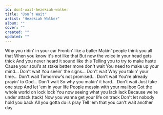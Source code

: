 ```yaml
---
id: dont-wait-hezekiah-walker
title: "Don’t Wait"
artist: "Hezekiah Walker"
album: ""
cover: ""
created: ""
updated: ""
---
```


Why you ridin' in your car
Frontin' like a baller
Makin' people think you all that
When you know it's not like that
But now the voice in your head gets thick
And you never heard it sound like this
Telling you to try to make haste
Cause your soul's at stake better move don't wait
You need to make up your mind... Don't wait
You seein' the signs... Don't wait
Why you takin' your time... Don't wait
Tomorrow's not promised... Don't wait
You're already prayin' to God... Don't wait
So why you makin' it hard... Don't wait
Just take one step And let 'em in your life
People messin with your mailbox
Got the whole world on lock lock
You now seeing what you lack lack
Because we're under attack (tack)
Now you wanna get your life on track
Don't let nobody hold you back
All you gotta do is pray
Tell 'em that you can't wait another day